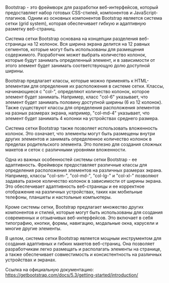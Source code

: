 Bootstrap - это фреймворк для разработки веб-интерфейсов, который предоставляет набор готовых CSS-стилей, компонентов и JavaScript-плагинов. Одним из основных компонентов Bootstrap является система сетки (grid system), которая обеспечивает гибкую и адаптивную разметку веб-страниц.

Система сетки Bootstrap основана на концепции разделения веб-страницы на 12 колонок. Вся ширина экрана делится на 12 равных сегментов, которые могут быть использованы для размещения содержимого. Разработчик может выбрать количество колонок, которые будут занимать определенный элемент, и в зависимости от этого элемент будет занимать соответствующую долю доступной ширины.

Bootstrap предлагает классы, которые можно применять к HTML-элементам для определения их расположения в системе сетки. Классы, начинающиеся с "col-", определяют количество колонок, которое элемент будет занимать. Например, класс "col-6" указывает, что элемент будет занимать половину доступной ширины (6 из 12 колонок). Также существуют классы для определения расположения элементов на разных размерах экрана, например, "col-md-4" указывает, что элемент будет занимать 4 колонки на устройствах среднего размера.

Система сетки Bootstrap также позволяет использовать вложенность колонок. Это означает, что элементы могут быть размещены внутри других элементов и занимать определенное количество колонок в пределах родительского элемента. Это полезно для создания сложных макетов и сеток с различными уровнями вложенности.

Одна из важных особенностей системы сетки Bootstrap - ее адаптивность. Фреймворк предоставляет различные классы для определения расположения элементов на различных размерах экрана. Например, классы "col-sm-", "col-md-", "col-lg-" и "col-xl-" позволяют задавать разное количество колонок в зависимости от ширины экрана. Это обеспечивает адаптивность веб-страницы и ее корректное отображение на различных устройствах, таких как мобильные телефоны, планшеты и настольные компьютеры.

Кроме системы сетки, Bootstrap предлагает множество других компонентов и стилей, которые могут быть использованы для создания современных и отзывчивых веб-интерфейсов. Это включает в себя типографию, кнопки, формы, навигацию, модальные окна, карусели и многие другие элементы.

В целом, система сетки Bootstrap является мощным инструментом для создания адаптивных и гибких макетов веб-страниц. Она позволяет разработчикам легко размещать и располагать элементы на странице, а также обеспечивает совместимость и консистентность на различных устройствах и экранах.

Ссылка на официальную документацию: https://getbootstrap.com/docs/5.3/getting-started/introduction/